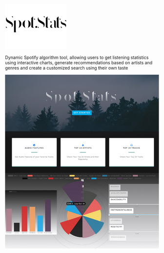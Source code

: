 
![alt text](https://github.com/Johnnybar/spot-stats/blob/master/client/public/readme_spotStats_logo.png?raw=true "Title")

 Dynamic Spotify algorithm tool, allowing users to get listening statistics using interactive charts, generate recommendations based on artists and genres and create a customized search using their own taste


![alt text](https://github.com/Johnnybar/spot-stats/blob/master/client/public/readme_ss_spot_stats.jpg?raw=true "Title")
